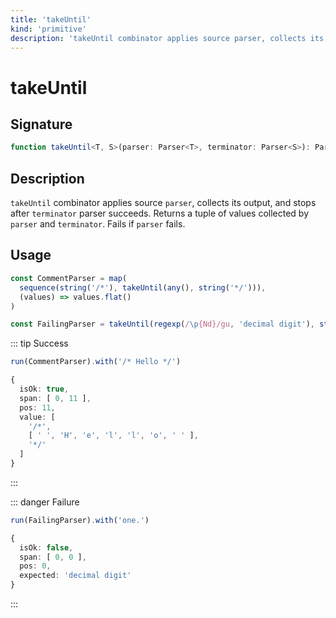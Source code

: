 ```yaml
---
title: 'takeUntil'
kind: 'primitive'
description: 'takeUntil combinator applies source parser, collects its output, and stops after terminator parser succeeds. Returns a tuple of values collected by parser and terminator. Fails if parser fails.'
---
```


# takeUntil <Primitive />

## Signature

```ts
function takeUntil<T, S>(parser: Parser<T>, terminator: Parser<S>): Parser<[Array<T>, S]>
```

## Description

`takeUntil` combinator applies source `parser`, collects its output, and stops after `terminator` parser succeeds. Returns a tuple of values collected by `parser` and `terminator`. Fails if `parser` fails.

## Usage

```ts
const CommentParser = map(
  sequence(string('/*'), takeUntil(any(), string('*/'))),
  (values) => values.flat()
)

const FailingParser = takeUntil(regexp(/\p{Nd}/gu, 'decimal digit'), string('.'))
```

::: tip Success
```ts
run(CommentParser).with('/* Hello */')

{
  isOk: true,
  span: [ 0, 11 ],
  pos: 11,
  value: [
    '/*',
    [ ' ', 'H', 'e', 'l', 'l', 'o', ' ' ],
    '*/'
  ]
}
```
:::

::: danger Failure
```ts
run(FailingParser).with('one.')

{
  isOk: false,
  span: [ 0, 0 ],
  pos: 0,
  expected: 'decimal digit'
}
```
:::
